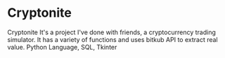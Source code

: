 # Cryptonite
Cryptonite It's a project I've done with friends, a cryptocurrency trading simulator. It has a variety of functions and uses bitkub API to extract real value.
Python Language, SQL, Tkinter
